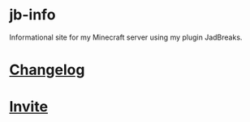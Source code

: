 # jb-info
Informational site for my Minecraft server using my plugin JadBreaks. 

# [Changelog](https://jadc.github.io/jb-info/changelog/)

# [Invite](https://jadc.github.io/jb-info/invite/)
